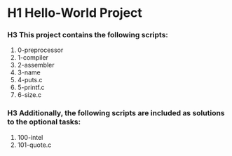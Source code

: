 # H1 Hello-World Project  
### H3 This project contains the following scripts:    
1. 0-preprocessor
2. 1-compiler
3. 2-assembler
4. 3-name
5. 4-puts.c
6. 5-printf.c
7. 6-size.c
### H3 Additionally, the following scripts are included as solutions to the optional tasks:  
1. 100-intel
2. 101-quote.c
